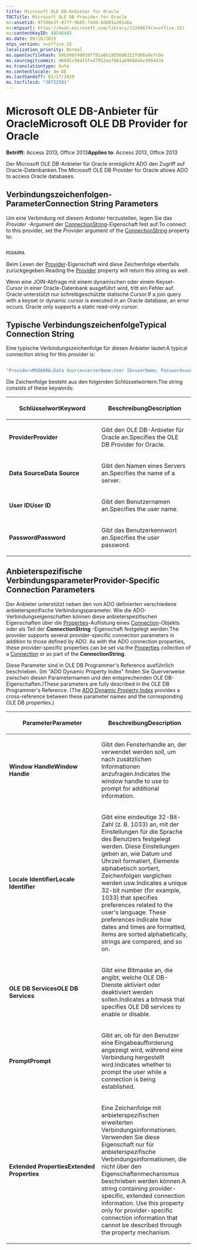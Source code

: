 ```yaml
---
title: Microsoft OLE DB-Anbieter für Oracle
TOCTitle: Microsoft OLE DB Provider for Oracle
ms:assetid: 97508e3f-077f-9b85-f4dd-8dd01a201aba
ms:mtpsurl: https://msdn.microsoft.com/library/JJ249674(v=office.15)
ms:contentKeyID: 48546465
ms.date: 09/18/2015
mtps_version: v=office.15
localization_priority: Normal
ms.openlocfilehash: b9b506f40039ff91a6b1985606322fd86a9e7c0e
ms.sourcegitcommit: d6695c94415fa47952ee7961a69660abc0904434
ms.translationtype: Auto
ms.contentlocale: de-DE
ms.lasthandoff: 01/17/2019
ms.locfileid: "28722501"
---
```

# <a name="microsoft-ole-db-provider-for-oracle"></a><span data-ttu-id="43a38-102">Microsoft OLE DB-Anbieter für Oracle</span><span class="sxs-lookup"><span data-stu-id="43a38-102">Microsoft OLE DB Provider for Oracle</span></span>

<span data-ttu-id="43a38-103">**Betrifft**: Access 2013, Office 2013</span><span class="sxs-lookup"><span data-stu-id="43a38-103">**Applies to**: Access 2013, Office 2013</span></span>

<span data-ttu-id="43a38-104">Der Microsoft OLE DB-Anbieter für Oracle ermöglicht ADO den Zugriff auf Oracle-Datenbanken.</span><span class="sxs-lookup"><span data-stu-id="43a38-104">The Microsoft OLE DB Provider for Oracle allows ADO to access Oracle databases.</span></span>

## <a name="connection-string-parameters"></a><span data-ttu-id="43a38-105">Verbindungszeichenfolgen-Parameter</span><span class="sxs-lookup"><span data-stu-id="43a38-105">Connection String Parameters</span></span>

<span data-ttu-id="43a38-106">Um eine Verbindung mit diesem Anbieter herzustellen, legen Sie das *Provider* -Argument der [ConnectionString](connectionstring-property-ado.md)-Eigenschaft fest auf:</span><span class="sxs-lookup"><span data-stu-id="43a38-106">To connect to this provider, set the *Provider* argument of the [ConnectionString](connectionstring-property-ado.md) property to:</span></span>

```vb 
 
MSDAORA 
```

<span data-ttu-id="43a38-107">Beim Lesen der [Provider](provider-property-ado.md)-Eigenschaft wird diese Zeichenfolge ebenfalls zurückgegeben.</span><span class="sxs-lookup"><span data-stu-id="43a38-107">Reading the [Provider](provider-property-ado.md) property will return this string as well.</span></span>

<span data-ttu-id="43a38-p101">Wenn eine JOIN-Abfrage mit einem dynamischen oder einem Keyset-Cursor in einer Oracle-Datenbank ausgeführt wird, tritt ein Fehler auf. Oracle unterstützt nur schreibgeschützte statische Cursor.</span><span class="sxs-lookup"><span data-stu-id="43a38-p101">If a join query with a keyset or dynamic cursor is executed in an Oracle database, an error occurs. Oracle only supports a static read-only cursor.</span></span>

## <a name="typical-connection-string"></a><span data-ttu-id="43a38-110">Typische Verbindungszeichenfolge</span><span class="sxs-lookup"><span data-stu-id="43a38-110">Typical Connection String</span></span>

<span data-ttu-id="43a38-111">Eine typische Verbindungszeichenfolge für diesen Anbieter lautet:</span><span class="sxs-lookup"><span data-stu-id="43a38-111">A typical connection string for this provider is:</span></span>

```vb 
 
"Provider=MSDAORA;Data Source=serverName;User ID=userName; Password=userPassword;" 
```

<span data-ttu-id="43a38-112">Die Zeichenfolge besteht aus den folgenden Schlüsselwörtern:</span><span class="sxs-lookup"><span data-stu-id="43a38-112">The string consists of these keywords:</span></span>

<table>
<colgroup>
<col style="width: 50%" />
<col style="width: 50%" />
</colgroup>
<thead>
<tr class="header">
<th><p><span data-ttu-id="43a38-113">Schlüsselwort</span><span class="sxs-lookup"><span data-stu-id="43a38-113">Keyword</span></span></p></th>
<th><p><span data-ttu-id="43a38-114">Beschreibung</span><span class="sxs-lookup"><span data-stu-id="43a38-114">Description</span></span></p></th>
</tr>
</thead>
<tbody>
<tr class="odd">
<td><p><span data-ttu-id="43a38-115"><strong>Provider</strong></span><span class="sxs-lookup"><span data-stu-id="43a38-115"><strong>Provider</strong></span></span></p></td>
<td><p><span data-ttu-id="43a38-116">Gibt den OLE DB-Anbieter für Oracle an.</span><span class="sxs-lookup"><span data-stu-id="43a38-116">Specifies the OLE DB Provider for Oracle.</span></span></p></td>
</tr>
<tr class="even">
<td><p><span data-ttu-id="43a38-117"><strong>Data Source</strong></span><span class="sxs-lookup"><span data-stu-id="43a38-117"><strong>Data Source</strong></span></span></p></td>
<td><p><span data-ttu-id="43a38-118">Gibt den Namen eines Servers an.</span><span class="sxs-lookup"><span data-stu-id="43a38-118">Specifies the name of a server.</span></span></p></td>
</tr>
<tr class="odd">
<td><p><span data-ttu-id="43a38-119"><strong>User ID</strong></span><span class="sxs-lookup"><span data-stu-id="43a38-119"><strong>User ID</strong></span></span></p></td>
<td><p><span data-ttu-id="43a38-120">Gibt den Benutzernamen an.</span><span class="sxs-lookup"><span data-stu-id="43a38-120">Specifies the user name.</span></span></p></td>
</tr>
<tr class="even">
<td><p><span data-ttu-id="43a38-121"><strong>Password</strong></span><span class="sxs-lookup"><span data-stu-id="43a38-121"><strong>Password</strong></span></span></p></td>
<td><p><span data-ttu-id="43a38-122">Gibt das Benutzerkennwort an.</span><span class="sxs-lookup"><span data-stu-id="43a38-122">Specifies the user password.</span></span></p></td>
</tr>
</tbody>
</table>


## <a name="provider-specific-connection-parameters"></a><span data-ttu-id="43a38-123">Anbieterspezifische Verbindungsparameter</span><span class="sxs-lookup"><span data-stu-id="43a38-123">Provider-Specific Connection Parameters</span></span>

<span data-ttu-id="43a38-p102">Der Anbieter unterstützt neben den von ADO definierten verschiedene anbieterspezifische Verbindungsparameter. Wie die ADO-Verbindungseigenschaften können diese anbieterspezifischen Eigenschaften über die [Properties](properties-collection-ado.md)-Auflistung eines [Connection](connection-object-ado.md)-Objekts oder als Teil der **ConnectionString** -Eigenschaft festgelegt werden.</span><span class="sxs-lookup"><span data-stu-id="43a38-p102">The provider supports several provider-specific connection parameters in addition to those defined by ADO. As with the ADO connection properties, these provider-specific properties can be set via the [Properties](properties-collection-ado.md) collection of a [Connection](connection-object-ado.md) or as part of the **ConnectionString**.</span></span>

<span data-ttu-id="43a38-p103">Diese Parameter sind in OLE DB Programmer's Reference ausführlich beschrieben. (Im "ADO Dynamic Property Index" finden Sie Querverweise zwischen diesen Parameternamen und den entsprechenden OLE DB-Eigenschaften.)</span><span class="sxs-lookup"><span data-stu-id="43a38-p103">These parameters are fully described in the OLE DB Programmer's Reference. (The [ADO Dynamic Property Index](ado-dynamic-property-index.md) provides a cross-reference between these parameter names and the corresponding OLE DB properties.)</span></span>

<table>
<colgroup>
<col style="width: 50%" />
<col style="width: 50%" />
</colgroup>
<thead>
<tr class="header">
<th><p><span data-ttu-id="43a38-128">Parameter</span><span class="sxs-lookup"><span data-stu-id="43a38-128">Parameter</span></span></p></th>
<th><p><span data-ttu-id="43a38-129">Beschreibung</span><span class="sxs-lookup"><span data-stu-id="43a38-129">Description</span></span></p></th>
</tr>
</thead>
<tbody>
<tr class="odd">
<td><p><span data-ttu-id="43a38-130"><strong>Window Handle</strong></span><span class="sxs-lookup"><span data-stu-id="43a38-130"><strong>Window Handle</strong></span></span></p></td>
<td><p><span data-ttu-id="43a38-131">Gibt den Fensterhandle an, der verwendet werden soll, um nach zusätzlichen Informationen anzufragen.</span><span class="sxs-lookup"><span data-stu-id="43a38-131">Indicates the window handle to use to prompt for additional information.</span></span></p></td>
</tr>
<tr class="even">
<td><p><span data-ttu-id="43a38-132"><strong>Locale Identifier</strong></span><span class="sxs-lookup"><span data-stu-id="43a38-132"><strong>Locale Identifier</strong></span></span></p></td>
<td><p><span data-ttu-id="43a38-p104">Gibt eine eindeutige 32-Bit-Zahl (z. B. 1033) an, mit der Einstellungen für die Sprache des Benutzers festgelegt werden. Diese Einstellungen geben an, wie Datum und Uhrzeit formatiert, Elemente alphabetisch sortiert, Zeichenfolgen verglichen werden usw.</span><span class="sxs-lookup"><span data-stu-id="43a38-p104">Indicates a unique 32-bit number (for example, 1033) that specifies preferences related to the user's language. These preferences indicate how dates and times are formatted, items are sorted alphabetically, strings are compared, and so on.</span></span></p></td>
</tr>
<tr class="odd">
<td><p><span data-ttu-id="43a38-135"><strong>OLE DB Services</strong></span><span class="sxs-lookup"><span data-stu-id="43a38-135"><strong>OLE DB Services</strong></span></span></p></td>
<td><p><span data-ttu-id="43a38-136">Gibt eine Bitmaske an, die angibt, welche OLE DB-Dienste aktiviert oder deaktiviert werden sollen.</span><span class="sxs-lookup"><span data-stu-id="43a38-136">Indicates a bitmask that specifies OLE DB services to enable or disable.</span></span></p></td>
</tr>
<tr class="even">
<td><p><span data-ttu-id="43a38-137"><strong>Prompt</strong></span><span class="sxs-lookup"><span data-stu-id="43a38-137"><strong>Prompt</strong></span></span></p></td>
<td><p><span data-ttu-id="43a38-138">Gibt an, ob für den Benutzer eine Eingabeaufforderung angezeigt wird, während eine Verbindung hergestellt wird.</span><span class="sxs-lookup"><span data-stu-id="43a38-138">Indicates whether to prompt the user while a connection is being established.</span></span></p></td>
</tr>
<tr class="odd">
<td><p><span data-ttu-id="43a38-139"><strong>Extended Properties</strong></span><span class="sxs-lookup"><span data-stu-id="43a38-139"><strong>Extended Properties</strong></span></span></p></td>
<td><p><span data-ttu-id="43a38-p105">Eine Zeichenfolge mit anbieterspezifischen erweiterten Verbindungsinformationen. Verwenden Sie diese Eigenschaft nur für anbieterspezifische Verbindungsinformationen, die nicht über den Eigenschaftenmechanismus beschrieben werden können.</span><span class="sxs-lookup"><span data-stu-id="43a38-p105">A string containing provider-specific, extended connection information. Use this property only for provider-specific connection information that cannot be described through the property mechanism.</span></span></p></td>
</tr>
</tbody>
</table>


